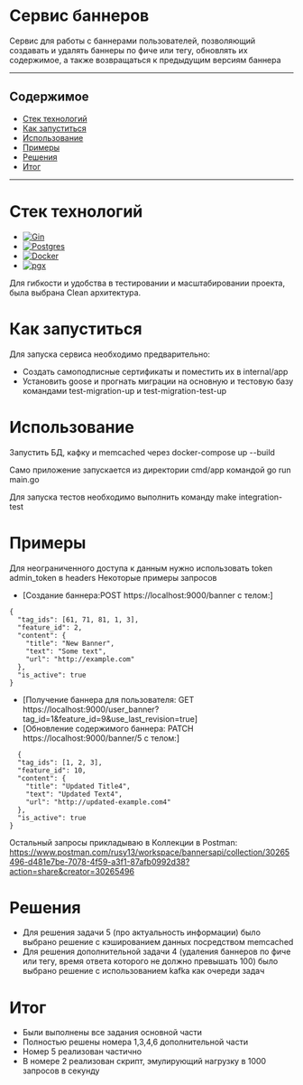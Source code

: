# Сервис баннеров

Сервис для работы с баннерами пользователей, позволяющий создавать и удалять баннеры по фиче или тегу, обновлять их содержимое, а также возвращаться к предыдущим версиям баннера


---
Содержимое
---
- [Стек технологий](#technology_stack)
- [Как запуститься](#getting_started)
- [Использование](#usage)
- [Примеры](#examples)
- [Решения](#decisions)
- [Итог](#additional_notes)


---
# Стек технологий <a name="technology_stack"></a>
* [![Gin](https://img.shields.io/badge/Golang-blue?style=plastic&logoColor=yellow&logo=golang_logo)](https://go.dev/)
* [![Postgres](https://img.shields.io/badge/PostgreSQL-4169E1?style=plastic&logo=postgresql&logoColor=white)](https://www.postgresql.org/)
* [![Docker](https://img.shields.io/badge/Docker-white?style=plastic&logo=docker&logoColor=2496ED)](https://www.docker.com/)
* [![pgx](https://img.shields.io/badge/Driver_pgx-blue?style=plastic&logo=adminer&logoColor=white)](https://pkg.go.dev/github.com/jackc/pgx)

Для гибкости и удобства в тестировании и масштабировании проекта, была выбрана Clean архитектура.


# Как запуститься <a name="getting_started"></a>

Для запуска сервиса необходимо предварительно:
* Создать самоподписные сертификаты и поместить их в internal/app
* Установить goose и прогнать миграции на основную и тестовую базу командами test-migration-up и test-migration-test-up

# Использование <a name="usage"></a>

Запустить БД, кафку и memcached через docker-compose up --build

Само приложение запускается из директории cmd/app командой go run main.go

Для запуска тестов необходимо выполнить команду make integration-test


# Примеры <a name="examples"></a>

Для неограниченного доступа к данным нужно использовать token admin_token в headers
Некоторые примеры запросов
* [Создание баннера:POST https://localhost:9000/banner c телом:]
```
{
  "tag_ids": [61, 71, 81, 1, 3],
  "feature_id": 2,
  "content": {
    "title": "New Banner",
    "text": "Some text",
    "url": "http://example.com"
  },
  "is_active": true
}
```
* [Получение баннера для пользователя: GET https://localhost:9000/user_banner?tag_id=1&feature_id=9&use_last_revision=true]
* [Обновление содержимого баннера: PATCH https://localhost:9000/banner/5 c телом:]
```
  {
  "tag_ids": [1, 2, 3],
  "feature_id": 10,
  "content": {
    "title": "Updated Title4",
    "text": "Updated Text4",
    "url": "http://updated-example.com4"
  },
  "is_active": true
}
```
Остальный запросы прикладываю в Коллекции в Postman: https://www.postman.com/rusy13/workspace/bannersapi/collection/30265496-d481e7be-7078-4f59-a3f1-87afb0992d38?action=share&creator=30265496


# Решения <a name="decisions"></a>
* Для решения задачи 5 (про актуальность информации) было выбрано решение с кэшированием данных посредством memcached
* Для решения дополнительной задачи 4 (удаления баннеров по фиче или тегу, время ответа которого не должно превышать 100) было выбрано решение с использованием kafka как очереди задач 

# Итог <a name="additional_notes"></a>
* Были выполнены все задания основной части
* Полностью решены номера 1,3,4,6 дополнительной части
* Номер 5 реализован частично
* В номере 2 реализован скрипт, эмулирующий нагрузку в 1000 запросов в секунду